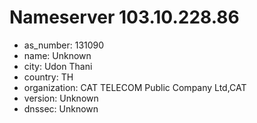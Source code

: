 # Nameserver 103.10.228.86

* as_number: 131090
* name: Unknown
* city: Udon Thani
* country: TH
* organization: CAT TELECOM Public Company Ltd,CAT
* version: Unknown
* dnssec: Unknown
